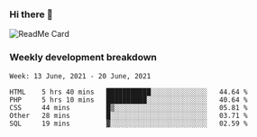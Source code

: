 ### Hi there 👋

<!--
**itzcy/itzcy** is a ✨ _special_ ✨ repository because its `README.md` (this file) appears on your GitHub profile.

Here are some ideas to get you started:

- 🔭 I’m currently working on ...
- 🌱 I’m currently learning ...
- 👯 I’m looking to collaborate on ...
- 🤔 I’m looking for help with ...
- 💬 Ask me about ...
- 📫 How to reach me: ...
- 😄 Pronouns: ...
- ⚡ Fun fact: ...
-->
![ReadMe Card](https://github-readme-stats.vercel.app/api?username=itzcy&show_icons=true&title_color=2d3198&icon_color=797cb8&text_color=24292e&bg_color=f6f8fa)

### Weekly development breakdown
<!--START_SECTION:waka-->
```text
Week: 13 June, 2021 - 20 June, 2021

HTML    5 hrs 40 mins   ███████████░░░░░░░░░░░░░░   44.64 % 
PHP     5 hrs 10 mins   ██████████░░░░░░░░░░░░░░░   40.64 % 
CSS     44 mins         █▒░░░░░░░░░░░░░░░░░░░░░░░   05.81 % 
Other   28 mins         █░░░░░░░░░░░░░░░░░░░░░░░░   03.71 % 
SQL     19 mins         ▓░░░░░░░░░░░░░░░░░░░░░░░░   02.59 % 
```
<!--END_SECTION:waka-->
